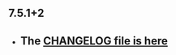 ## 7.5.1+2

- ## The [CHANGELOG file is here](https://www.canardoux.xyz/tau_sound/doc/pages/flutter-sound/api/topics/changelog.html)

